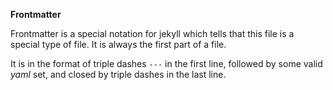 **Frontmatter**

Frontmatter is a special notation for jekyll which tells that this file is a special type of file. It is always the first part of a file.

It is in the format of triple dashes `---` in the first line, followed by some valid *yaml* set, and closed by triple dashes in the last line.
